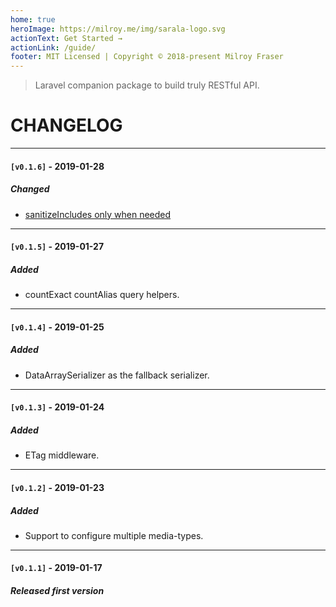 ```yaml
---
home: true
heroImage: https://milroy.me/img/sarala-logo.svg
actionText: Get Started →
actionLink: /guide/
footer: MIT Licensed | Copyright © 2018-present Milroy Fraser
---
```


> Laravel companion package to build truly RESTful API.

# CHANGELOG

---

#### `[v0.1.6]` - 2019-01-28

##### Changed 
-  [sanitizeIncludes only when needed](https://github.com/sarala-io/sarala-laravel/commit/82f2f86b0c90b5a590633253841beba787fa2b33)

---

#### `[v0.1.5]` - 2019-01-27

##### Added 
-  countExact countAlias query helpers.

---

#### `[v0.1.4]` - 2019-01-25

##### Added 
-  DataArraySerializer as the fallback serializer.

---

#### `[v0.1.3]` - 2019-01-24

##### Added 
-  ETag middleware.

---

#### `[v0.1.2]` - 2019-01-23

##### Added 
- Support to configure multiple media-types.

---

#### `[v0.1.1]` - 2019-01-17

##### Released first version
